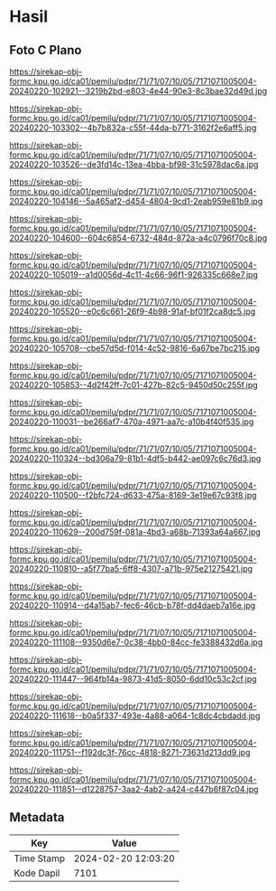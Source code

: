 # Hasil

## Foto C Plano

https://sirekap-obj-formc.kpu.go.id/ca01/pemilu/pdpr/71/71/07/10/05/7171071005004-20240220-102921--3219b2bd-e803-4e44-90e3-8c3bae32d49d.jpg

https://sirekap-obj-formc.kpu.go.id/ca01/pemilu/pdpr/71/71/07/10/05/7171071005004-20240220-103302--4b7b832a-c55f-44da-b771-3162f2e6aff5.jpg

https://sirekap-obj-formc.kpu.go.id/ca01/pemilu/pdpr/71/71/07/10/05/7171071005004-20240220-103526--de3fd14c-13ea-4bba-bf98-31c5978dac6a.jpg

https://sirekap-obj-formc.kpu.go.id/ca01/pemilu/pdpr/71/71/07/10/05/7171071005004-20240220-104146--5a465af2-d454-4804-9cd1-2eab959e81b9.jpg

https://sirekap-obj-formc.kpu.go.id/ca01/pemilu/pdpr/71/71/07/10/05/7171071005004-20240220-104600--604c6854-6732-484d-872a-a4c0796f70c8.jpg

https://sirekap-obj-formc.kpu.go.id/ca01/pemilu/pdpr/71/71/07/10/05/7171071005004-20240220-105019--a1d0056d-4c11-4c66-96f1-926335c668e7.jpg

https://sirekap-obj-formc.kpu.go.id/ca01/pemilu/pdpr/71/71/07/10/05/7171071005004-20240220-105520--e0c6c661-26f9-4b98-91af-bf01f2ca8dc5.jpg

https://sirekap-obj-formc.kpu.go.id/ca01/pemilu/pdpr/71/71/07/10/05/7171071005004-20240220-105708--cbe57d5d-f014-4c52-9816-6a67be7bc215.jpg

https://sirekap-obj-formc.kpu.go.id/ca01/pemilu/pdpr/71/71/07/10/05/7171071005004-20240220-105853--4d2f42ff-7c01-427b-82c5-9450d50c255f.jpg

https://sirekap-obj-formc.kpu.go.id/ca01/pemilu/pdpr/71/71/07/10/05/7171071005004-20240220-110031--be266af7-470a-4971-aa7c-a10b4f40f535.jpg

https://sirekap-obj-formc.kpu.go.id/ca01/pemilu/pdpr/71/71/07/10/05/7171071005004-20240220-110324--bd306a79-81b1-4df5-b442-ae097c6c76d3.jpg

https://sirekap-obj-formc.kpu.go.id/ca01/pemilu/pdpr/71/71/07/10/05/7171071005004-20240220-110500--f2bfc724-d633-475a-8169-3e19e67c93f8.jpg

https://sirekap-obj-formc.kpu.go.id/ca01/pemilu/pdpr/71/71/07/10/05/7171071005004-20240220-110629--200d759f-081a-4bd3-a68b-71393a64a667.jpg

https://sirekap-obj-formc.kpu.go.id/ca01/pemilu/pdpr/71/71/07/10/05/7171071005004-20240220-110810--a5f77ba5-6ff8-4307-a71b-975e21275421.jpg

https://sirekap-obj-formc.kpu.go.id/ca01/pemilu/pdpr/71/71/07/10/05/7171071005004-20240220-110914--d4a15ab7-fec6-46cb-b78f-dd4daeb7a16e.jpg

https://sirekap-obj-formc.kpu.go.id/ca01/pemilu/pdpr/71/71/07/10/05/7171071005004-20240220-111108--9350d6e7-0c38-4bb0-84cc-fe3388432d6a.jpg

https://sirekap-obj-formc.kpu.go.id/ca01/pemilu/pdpr/71/71/07/10/05/7171071005004-20240220-111447--964fb14a-9873-41d5-8050-6dd10c53c2cf.jpg

https://sirekap-obj-formc.kpu.go.id/ca01/pemilu/pdpr/71/71/07/10/05/7171071005004-20240220-111618--b0a5f337-493e-4a88-a064-1c8dc4cbdadd.jpg

https://sirekap-obj-formc.kpu.go.id/ca01/pemilu/pdpr/71/71/07/10/05/7171071005004-20240220-111751--f192dc3f-76cc-4818-8271-73631d213dd9.jpg

https://sirekap-obj-formc.kpu.go.id/ca01/pemilu/pdpr/71/71/07/10/05/7171071005004-20240220-111851--d1228757-3aa2-4ab2-a424-c447b6f87c04.jpg


## Metadata

| Key        | Value               |
| ---------- | ------------------- |
| Time Stamp | 2024-02-20 12:03:20 |
| Kode Dapil | 7101                |



